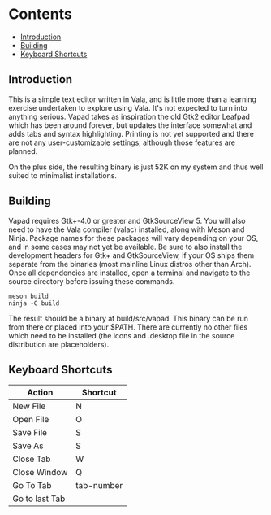 Contents
========
* [Introduction](#introduction)
* [Building](#building)
* [Keyboard Shortcuts](#keyboard_shortcuts)

## Introduction
This is a simple text editor written in Vala, and is little more than a learning
exercise undertaken to explore using Vala. It's not expected to turn into
anything serious. Vapad takes as inspiration the old Gtk2 editor Leafpad which
has been around forever, but updates the interface somewhat and adds tabs and
syntax highlighting. Printing is not yet supported and there are not any
user-customizable settings, although those features are planned.

On the plus side, the resulting binary is just 52K on my system and thus well
suited to minimalist installations.

## Building
Vapad requires Gtk+-4.0 or greater and GtkSourceView 5. You will also need to
have the Vala compiler (valac) installed, along with Meson and Ninja. Package
names for these packages will vary depending on your OS, and in some cases may
not yet be available. Be sure to also install the development headers for Gtk+
and GtkSourceView, if your OS ships them separate from the binaries (most mainline
Linux distros other than Arch). Once all dependencies are installed, open a
terminal and navigate to the source directory before issuing these commands.
```Sh
meson build
ninja -C build
```
The result should be a binary at build/src/vapad. This binary can be run from
there or placed into your $PATH. There are currently no other files which need
to be installed (the icons and .desktop file in the source distribution are
placeholders).

## Keyboard Shortcuts
| Action | Shortcut |
| --- | --- |
| New File | <Ctrl>N |
| Open File | <Ctrl>O |
| Save File | <Ctrl>S |
| Save As | <Ctrl><Shift>S |
| Close Tab | <Ctrl>W |
| Close Window | <Ctrl>Q |
| Go To Tab | <Alt>tab-number |
| Go to last Tab |

